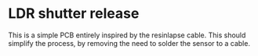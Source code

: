 # LDR shutter release

This is a simple PCB entirely inspired by the resinlapse cable.
This should simplify the process, by removing the need to solder the sensor to a cable.
